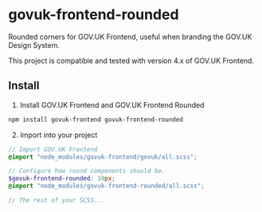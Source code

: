 # govuk-frontend-rounded
Rounded corners for GOV.UK Frontend, useful when branding the GOV.UK Design System.

This project is compatible and tested with version 4.x of GOV.UK Frontend.

## Install

1. Install GOV.UK Frontend and GOV.UK Frontend Rounded
```bash
npm install govuk-frontend govuk-frontend-rounded
```

2. Import into your project
```scss
// Import GOV.UK Frontend
@import "node_modules/govuk-frontend/govuk/all.scss";

// Configure how round components should be.
$govuk-frontend-rounded: 10px;
@import "node_modules/govuk-frontend-rounded/all.scss";

// The rest of your SCSS...
```